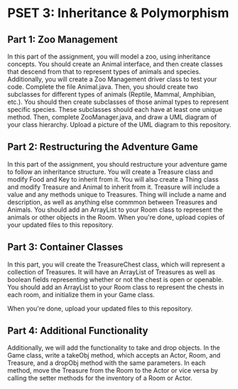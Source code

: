  # PSET 3: Inheritance & Polymorphism
## Part 1: Zoo Management
In this part of the assignment, you will model a zoo, using inheritance 
concepts. You should create an Animal interface, and then create classes 
that descend from that to represent types of animals and species. Additionally,
you will create a Zoo Management driver class to test your code. Complete the 
file Animal.java.
Then, you should create two subclasses for different types of animals (Reptile,
Mammal, Amphibian, etc.). You should then create subclasses of those animal 
types to represent specific species. These subclasses should each have at least
one unique method.
Then, complete ZooManager.java, and draw a UML diagram of your class hierarchy.
Upload a picture of the UML diagram to this repository.

## Part 2: Restructuring the Adventure Game
In this part of the assignment, you should restructure your adventure game to 
follow an inheritance structure. You will create a Treasure class and modify 
Food and Key to inherit from it. You will also create a Thing class and modify 
Treasure and Animal to inherit from it. Treasure will include a value and any 
methods unique to Treasures. Thing will include a name and description, as well 
as anything else commmon between Treasures and Animals. 
You should add an ArrayList<Thing> to your Room class to represent the animals 
or other objects in the Room.
When you're done, upload copies of your updated files to this repository.

## Part 3: Container Classes
In this part, you will create the TreasureChest class, which will represent a 
collection of Treasures. It will have an ArrayList of Treasures as well as boolean 
fields representing whether or not the chest is open or openable. You should add 
an ArrayList<TreasureChest> to your Room class to represent the chests in each 
room, and initialize them in your Game class.

When you're done, upload your updated files to this repository.

## Part 4: Additional Functionality
Additionally, we will add the functionality to take and drop objects. In the 
Game class, write a takeObj method, which accepts an Actor, Room, and 
Treasure, and a dropObj method with the same parameters. In each method, move 
the Treasure from the Room to the Actor or vice versa by calling the setter 
methods for the inventory of a Room or Actor.